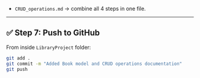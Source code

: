 - `CRUD_operations.md` → combine all 4 steps in one file.

---

## ✅ Step 7: Push to GitHub
From inside `LibraryProject` folder:
```bash
git add .
git commit -m "Added Book model and CRUD operations documentation"
git push